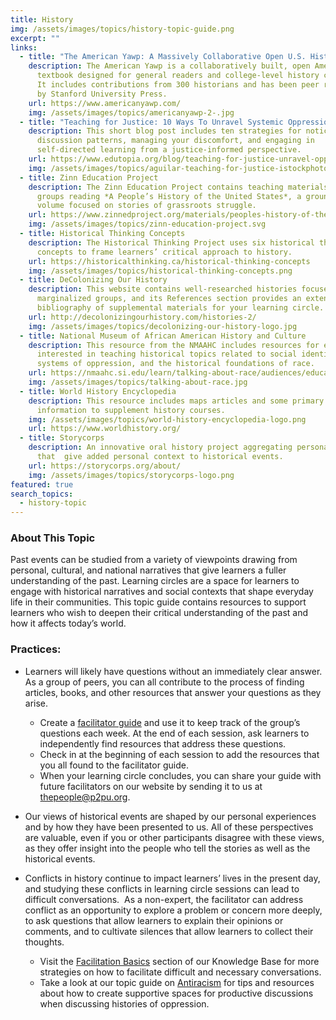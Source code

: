 ```yaml
---
title: History
img: /assets/images/topics/history-topic-guide.png
excerpt: ""
links:
  - title: "The American Yawp: A Massively Collaborative Open U.S. History Textbook"
    description: The American Yawp is a collaboratively built, open American history
      textbook designed for general readers and college-level history courses.
      It includes contributions from 300 historians and has been peer reviewed
      by Stanford University Press.
    url: https://www.americanyawp.com/
    img: /assets/images/topics/americanyawp-2-.jpg
  - title: "Teaching for Justice: 10 Ways To Unravel Systemic Oppression"
    description: This short blog post includes ten strategies for noticing group
      discussion patterns, managing your discomfort, and engaging in
      self-directed learning from a justice-informed perspective.
    url: https://www.edutopia.org/blog/teaching-for-justice-unravel-oppression-elena-aguilar
    img: /assets/images/topics/aguilar-teaching-for-justice-istockphoto_0.gif
  - title: Zinn Education Project
    description: The Zinn Education Project contains teaching materials to help
      groups reading *A People’s History of the United States*, a groundbreaking
      volume focused on stories of grassroots struggle.
    url: https://www.zinnedproject.org/materials/peoples-history-of-the-united-states
    img: /assets/images/topics/zinn-education-project.svg
  - title: Historical Thinking Concepts
    description: The Historical Thinking Project uses six historical thinking
      concepts to frame learners’ critical approach to history.
    url: https://historicalthinking.ca/historical-thinking-concepts
    img: /assets/images/topics/historical-thinking-concepts.png
  - title: DeColonizing Our History
    description: This website contains well-researched histories focused on
      marginalized groups, and its References section provides an extensive
      bibliography of supplemental materials for your learning circle.
    url: http://decolonizingourhistory.com/histories-2/
    img: /assets/images/topics/decolonizing-our-history-logo.jpg
  - title: National Museum of African American History and Culture
    description: This resource from the NMAAHC includes resources for educators
      interested in teaching historical topics related to social identities,
      systems of oppression, and the historical foundations of race.
    url: https://nmaahc.si.edu/learn/talking-about-race/audiences/educator
    img: /assets/images/topics/talking-about-race.jpg
  - title: World History Encyclopedia
    description: This resource includes maps articles and some primary source
      information to supplement history courses.
    img: /assets/images/topics/world-history-encyclopedia-logo.png
    url: https://www.worldhistory.org/
  - title: Storycorps
    description: An innovative oral history project aggregating personal interviews
      that  give added personal context to historical events.
    url: https://storycorps.org/about/
    img: /assets/images/topics/storycorps-logo.png
featured: true
search_topics:
  - history-topic
---
```

### About This Topic

Past events can be studied from a variety of viewpoints drawing from personal, cultural, and national narratives that give learners a fuller understanding of the past. Learning circles are a space for learners to engage with historical narratives and social contexts that shape everyday life in their communities. This topic guide contains resources to support learners who wish to deepen their critical understanding of the past and how it affects today’s world.

### Practices:

* Learners will likely have questions without an immediately clear answer. As a group of peers, you can all contribute to the process of finding articles, books, and other resources that answer your questions as they arise. 

  * Create a [facilitator guide](https://docs.p2pu.org/courses/facilitator-guides) and use it to keep track of the group’s questions each week. At the end of each session, ask learners to independently find resources that address these questions.
  * Check in at the beginning of each session to add the resources that you all found to the facilitator guide. 
  * When your learning circle concludes, you can share your guide with future facilitators on our website by sending it to us at [thepeople@p2pu.org](mailto:thepeople@p2pu.org).
* Our views of historical events are shaped by our personal experiences and by how they have been presented to us. All of these perspectives are valuable, even if you or other participants disagree with these views, as they offer insight into the people who tell the stories as well as the historical events.
* Conflicts in history continue to impact learners’ lives in the present day, and studying these conflicts in learning circle sessions can lead to difficult conversations.  As a non-expert, the facilitator can address conflict as an opportunity to explore a problem or concern more deeply, to ask questions that allow learners to explain their opinions or comments, and to cultivate silences that allow learners to collect their thoughts. 

  * Visit the [Facilitation Basics](https://docs.p2pu.org/facilitation/facilitation-basics) section of our Knowledge Base for more strategies on how to facilitate difficult and necessary conversations.
  * Take a look at our topic guide on [Antiracism](https://www.p2pu.org/en/topic/antiracism/) for tips and resources about how to create supportive spaces for productive discussions when discussing histories of oppression.